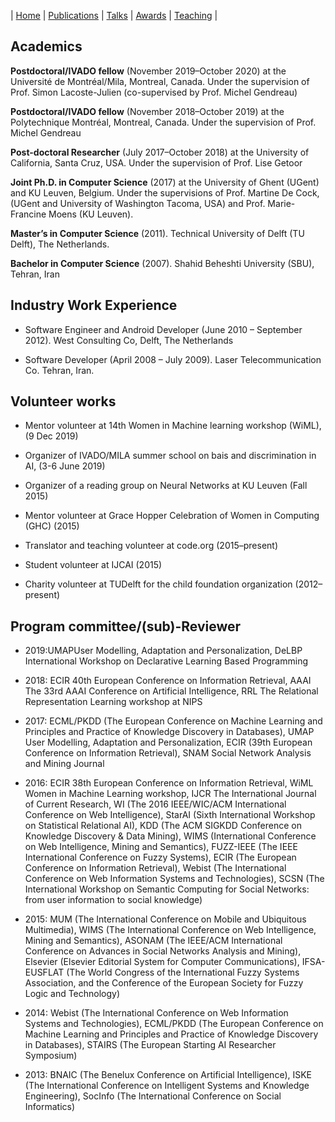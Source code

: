 | [Home](index.md) | [Publications](publications.md) | [Talks](talks.md) | [Awards](awards.md) | [Teaching](teaching.md) |

## Academics

**Postdoctoral/IVADO fellow** (November 2019–October 2020) at the Université de Montréal/Mila, Montreal,
Canada. Under the supervision of Prof. Simon Lacoste-Julien (co-supervised by Prof. Michel Gendreau)

**Postdoctoral/IVADO fellow** (November 2018–October 2019) at the Polytechnique Montréal, Montreal,
Canada. Under the supervision of Prof. Michel Gendreau

**Post-doctoral Researcher** (July 2017–October 2018) at the University of California, Santa
Cruz, USA. Under the supervision of Prof. Lise Getoor

**Joint Ph.D. in Computer Science** (2017) at the University of Ghent (UGent) and KU
Leuven, Belgium. Under the supervisions of Prof. Martine De Cock, (UGent and University of
Washington Tacoma, USA) and Prof. Marie-Francine Moens (KU Leuven).

**Master’s in Computer Science** (2011). Technical University of Delft (TU Delft), The Netherlands.

**Bachelor in Computer Science** (2007). Shahid Beheshti University (SBU), Tehran, Iran


## Industry Work Experience

- Software Engineer and Android Developer (June 2010 – September 2012). West Consulting Co, Delft, The Netherlands

- Software Developer (April 2008 – July 2009). Laser Telecommunication Co. Tehran, Iran.


## Volunteer works

- Mentor volunteer at 14th Women in Machine learning workshop (WiML), (9 Dec 2019)

- Organizer of IVADO/MILA summer school on bais and discrimination in AI, (3-6 June 2019)

- Organizer of a reading group on Neural Networks at KU Leuven (Fall 2015)

- Mentor volunteer at Grace Hopper Celebration of Women in Computing (GHC) (2015)

- Translator and teaching volunteer at code.org (2015–present)

- Student volunteer at IJCAI (2015)

- Charity volunteer at TUDelft for the child foundation organization (2012–present)

## Program committee/(sub)-Reviewer

- 2019:UMAPUser Modelling, Adaptation and Personalization, DeLBP International Workshop on
Declarative Learning Based Programming

- 2018: ECIR 40th European Conference on Information Retrieval, AAAI The 33rd AAAI Conference
on Artificial Intelligence, RRL The Relational Representation Learning workshop at NIPS

- 2017: ECML/PKDD (The European Conference on Machine Learning and Principles and Practice
of Knowledge Discovery in Databases), UMAP User Modelling, Adaptation and Personalization, ECIR (39th European Conference on Information Retrieval), SNAM Social Network Analysis and Mining Journal


- 2016: ECIR 38th European Conference on Information Retrieval, WiML Women in Machine Learning workshop, IJCR The International Journal of Current Research, WI (The 2016 IEEE/WIC/ACM
International Conference on Web Intelligence), StarAI (Sixth International Workshop on Statistical Relational AI), KDD (The ACM SIGKDD Conference on Knowledge Discovery & Data Mining), WIMS (International Conference on Web Intelligence, Mining and Semantics), FUZZ-IEEE (The IEEE International Conference on Fuzzy Systems), ECIR (The European Conference on Information Retrieval), Webist (The International Conference on Web Information Systems and Technologies), SCSN (The
International Workshop on Semantic Computing for Social Networks: from user information to social
knowledge)

- 2015: MUM (The International Conference on Mobile and Ubiquitous Multimedia), WIMS (The
International Conference on Web Intelligence, Mining and Semantics), ASONAM (The IEEE/ACM
International Conference on Advances in Social Networks Analysis and Mining), Elsevier (Elsevier
Editorial System for Computer Communications), IFSA-EUSFLAT (The World Congress of the International Fuzzy Systems Association, and the Conference of the European Society for Fuzzy Logic and
Technology)

- 2014: Webist (The International Conference on Web Information Systems and Technologies),
ECML/PKDD (The European Conference on Machine Learning and Principles and Practice of Knowledge Discovery in Databases), STAIRS (The European Starting AI Researcher Symposium)

- 2013: BNAIC (The Benelux Conference on Artificial Intelligence), ISKE (The International Conference on Intelligent Systems and Knowledge Engineering), SocInfo (The International Conference on
Social Informatics)
